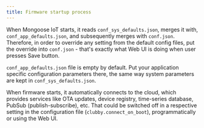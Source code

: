 ```yaml
---
title: Firmware startup process
---
```


When Mongoose IoT starts, it reads `conf_sys_defaults.json`, merges it with,
`conf_app_defaults.json`, and subsequently merges with `conf.json`.
Therefore, in order to override any setting from the default config files,
put the override into `conf.json` - that's exactly what Web UI is doing when
user presses Save button.

`conf_app_defaults.json` file is empty by default. Put your application
specific configuration parameters there, the same way system parameters are
kept in `conf_sys_defaults.json`.

When firmware starts, it automatically connects to the cloud, which provides
services like OTA updates, device registry, time-series database,
PubSub (publish-subscribe), etc. That could be switched off in a respective
setting in the configuration file (`clubby.connect_on_boot`),
programmatically or using the Web UI.
